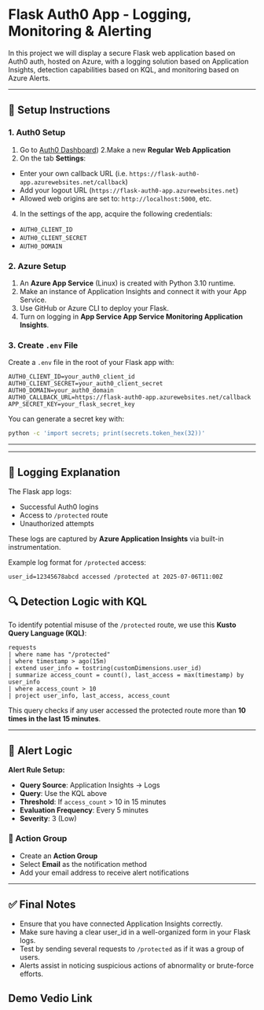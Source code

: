 # Flask Auth0 App - Logging, Monitoring & Alerting

In this project we will display a secure Flask web application based on Auth0 auth, hosted on Azure, with a logging solution based on Application Insights, detection capabilities based on KQL, and monitoring based on Azure Alerts.

---

## 🔧 Setup Instructions

### 1. Auth0 Setup

1. Go to [Auth0 Dashboard](https://flask-auth0-app.azurewebsites.net/dashboard))
2.Make a new **Regular Web Application**
3. On the tab **Settings**:
- Enter your own callback URL (i.e. `https://flask-auth0-app.azurewebsites.net/callback`)
- Add your logout URL (`https://flask-auth0-app.azurewebsites.net`)
- Allowed web origins are set to: `http://localhost:5000`, etc.
4. In the settings of the app, acquire the following credentials:
- `AUTH0_CLIENT_ID`
- `AUTH0_CLIENT_SECRET`
- `AUTH0_DOMAIN`

### 2. Azure Setup
1. An **Azure App Service** (Linux) is created with Python 3.10 runtime.
2. Make an instance of Application Insights and connect it with your App Service.
3. Use GitHub or Azure CLI to deploy your Flask.
4. Turn on logging in **App Service App Service Monitoring Application Insights**.

### 3. Create `.env` File

Create a `.env` file in the root of your Flask app with:

```env
AUTH0_CLIENT_ID=your_auth0_client_id
AUTH0_CLIENT_SECRET=your_auth0_client_secret
AUTH0_DOMAIN=your_auth0_domain
AUTH0_CALLBACK_URL=https://flask-auth0-app.azurewebsites.net/callback
APP_SECRET_KEY=your_flask_secret_key
```

You can generate a secret key with:
```bash
python -c 'import secrets; print(secrets.token_hex(32))'
```

---

---

## 📜 Logging Explanation

The Flask app logs:
- Successful Auth0 logins
- Access to `/protected` route
- Unauthorized attempts

These logs are captured by **Azure Application Insights** via built-in instrumentation.

Example log format for `/protected` access:
```
user_id=12345678abcd accessed /protected at 2025-07-06T11:00Z
```

## 🔍 Detection Logic with KQL

To identify potential misuse of the `/protected` route, we use this **Kusto Query Language (KQL)**:

```
requests
| where name has "/protected"
| where timestamp > ago(15m)
| extend user_info = tostring(customDimensions.user_id)
| summarize access_count = count(), last_access = max(timestamp) by user_info
| where access_count > 10
| project user_info, last_access, access_count
```

This query checks if any user accessed the protected route more than **10 times in the last 15 minutes**.

---

## 🚨 Alert Logic


**Alert Rule Setup:**

- **Query Source**: Application Insights → Logs
- **Query**: Use the KQL above
- **Threshold**: If `access_count` > 10 in 15 minutes
- **Evaluation Frequency**: Every 5 minutes
- **Severity**: 3 (Low)

### 📧 Action Group

- Create an **Action Group**
- Select **Email** as the notification method
- Add your email address to receive alert notifications

---

## ✅ Final Notes

- Ensure that you have connected Application Insights correctly.
- Make sure having a clear user_id in a well-organized form in your Flask logs.
- Test by sending several requests to `/protected` as if it was a group of users.
- Alerts assist in noticing suspicious actions of abnormality or brute-force efforts.

## Demo Vedio Link
